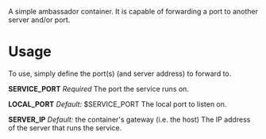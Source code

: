 A simple ambassador container. It is capable of forwarding a port to another server and/or port.

# Usage

To use, simply define the port(s) (and server address) to forward to.

**SERVICE_PORT**
_Required_
The port the service runs on.

**LOCAL_PORT**
_Default:_ $SERVICE_PORT
The local port to listen on.

**SERVER_IP**
_Default:_ the container's gateway (i.e. the host)
The IP address of the server that runs the service.
